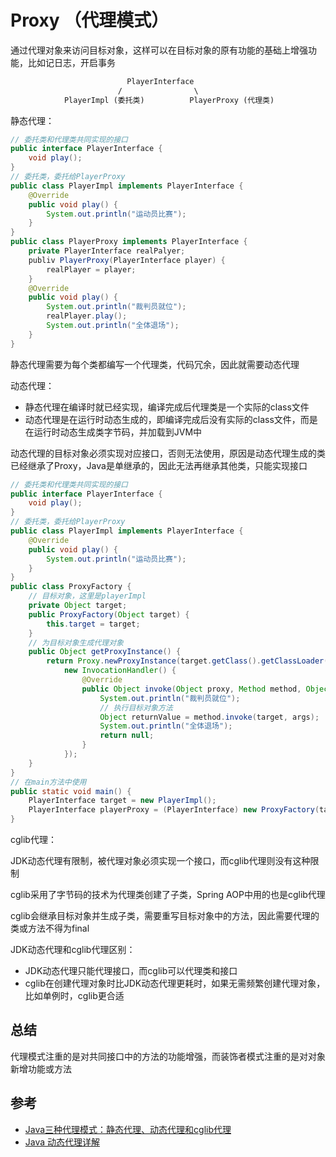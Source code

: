 # Proxy （代理模式）

通过代理对象来访问目标对象，这样可以在目标对象的原有功能的基础上增强功能，比如记日志，开启事务

```txt
                          PlayerInterface
                        /                \
            PlayerImpl (委托类)          PlayerProxy (代理类)
```

静态代理：

```java
// 委托类和代理类共同实现的接口
public interface PlayerInterface {
    void play();
}
// 委托类，委托给PlayerProxy
public class PlayerImpl implements PlayerInterface {
    @Override
    public void play() {
        System.out.println("运动员比赛");
    }
}
public class PlayerProxy implements PlayerInterface {
    private PlayerInterface realPalyer;
    publiv PlayerProxy(PlayerInterface player) {
        realPlayer = player;
    }
    @Override
    public void play() {
        System.out.println("裁判员就位");
        realPlayer.play();
        System.out.println("全体退场");
    }
}
```

静态代理需要为每个类都编写一个代理类，代码冗余，因此就需要动态代理

动态代理：
- 静态代理在编译时就已经实现，编译完成后代理类是一个实际的class文件
- 动态代理是在运行时动态生成的，即编译完成后没有实际的class文件，而是在运行时动态生成类字节码，并加载到JVM中

动态代理的目标对象必须实现对应接口，否则无法使用，原因是动态代理生成的类已经继承了Proxy，Java是单继承的，因此无法再继承其他类，只能实现接口

```java
// 委托类和代理类共同实现的接口
public interface PlayerInterface {
    void play();
}
// 委托类，委托给PlayerProxy
public class PlayerImpl implements PlayerInterface {
    @Override
    public void play() {
        System.out.println("运动员比赛");
    }
}
public class ProxyFactory {
    // 目标对象，这里是playerImpl
    private Object target;
    public ProxyFactory(Object target) {
        this.target = target;
    }
    // 为目标对象生成代理对象
    public Object getProxyInstance() {
        return Proxy.newProxyInstance(target.getClass().getClassLoader(), target.getClass().getInterfaces(),
            new InvocationHandler() {
                @Override
                public Object invoke(Object proxy, Method method, Object[] args) throws Throwable {
                    System.out.println("裁判员就位");
                    // 执行目标对象方法
                    Object returnValue = method.invoke(target, args);
                    System.out.println("全体退场");
                    return null;
                }
            });
    }
}
// 在main方法中使用
public static void main() {
    PlayerInterface target = new PlayerImpl();
    PlayerInterface playerProxy = (PlayerInterface) new ProxyFactory(target).getProxyInstance()
}
```

cglib代理：

JDK动态代理有限制，被代理对象必须实现一个接口，而cglib代理则没有这种限制

cglib采用了字节码的技术为代理类创建了子类，Spring AOP中用的也是cglib代理

cglib会继承目标对象并生成子类，需要重写目标对象中的方法，因此需要代理的类或方法不得为final

JDK动态代理和cglib代理区别：

- JDK动态代理只能代理接口，而cglib可以代理类和接口
- cglib在创建代理对象时比JDK动态代理更耗时，如果无需频繁创建代理对象，比如单例时，cglib更合适

## 总结

代理模式注重的是对共同接口中的方法的功能增强，而装饰者模式注重的是对对象新增功能或方法

## 参考

- [Java三种代理模式：静态代理、动态代理和cglib代理](https://segmentfault.com/a/1190000011291179)
- [Java 动态代理详解](https://juejin.im/post/5c1ca8df6fb9a049b347f55c)
